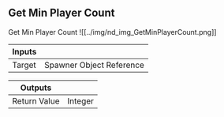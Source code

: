 ## Get Min Player Count
Get Min Player Count
![[../img/nd_img_GetMinPlayerCount.png]]

|Inputs||
|--|--|
| Target | Spawner Object Reference |

|Outputs||
|--|--|
| Return Value | Integer |
